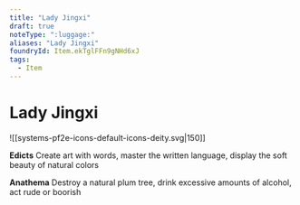 ```yaml
---
title: "Lady Jingxi"
draft: true
noteType: ":luggage:"
aliases: "Lady Jingxi"
foundryId: Item.ekTglFFn9gNHd6xJ
tags:
  - Item
---
```


# Lady Jingxi
![[systems-pf2e-icons-default-icons-deity.svg|150]]

**Edicts** Create art with words, master the written language, display the soft beauty of natural colors

**Anathema** Destroy a natural plum tree, drink excessive amounts of alcohol, act rude or boorish
